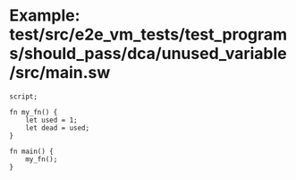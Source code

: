 # Example: test/src/e2e_vm_tests/test_programs/should_pass/dca/unused_variable/src/main.sw

```sway
script;

fn my_fn() {
    let used = 1;
    let dead = used;
}

fn main() {
    my_fn();
}
```
